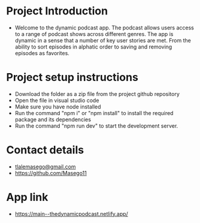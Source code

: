 # Project Introduction 

- Welcome to the dynamic podcast app. The podcast allows users access to a range of podcast shows across different genres. The app is dynamic  in a sense that a number of key user stories are met. From the ability to sort episodes in alphatic order to saving and removing episodes as favorites. 

# Project setup instructions 

- Download the folder as a zip file from the project github repository 
- Open the file in visual studio code
- Make sure you have node installed
- Run the command "npm i" or "npm install" to install the required package and its dependencies 
- Run the command "npm run dev" to start the development server. 

# Contact details

- tlalemasego@gmail.com
- https://github.com/Masego11

# App link
- https://main--thedynamicpodcast.netlify.app/

